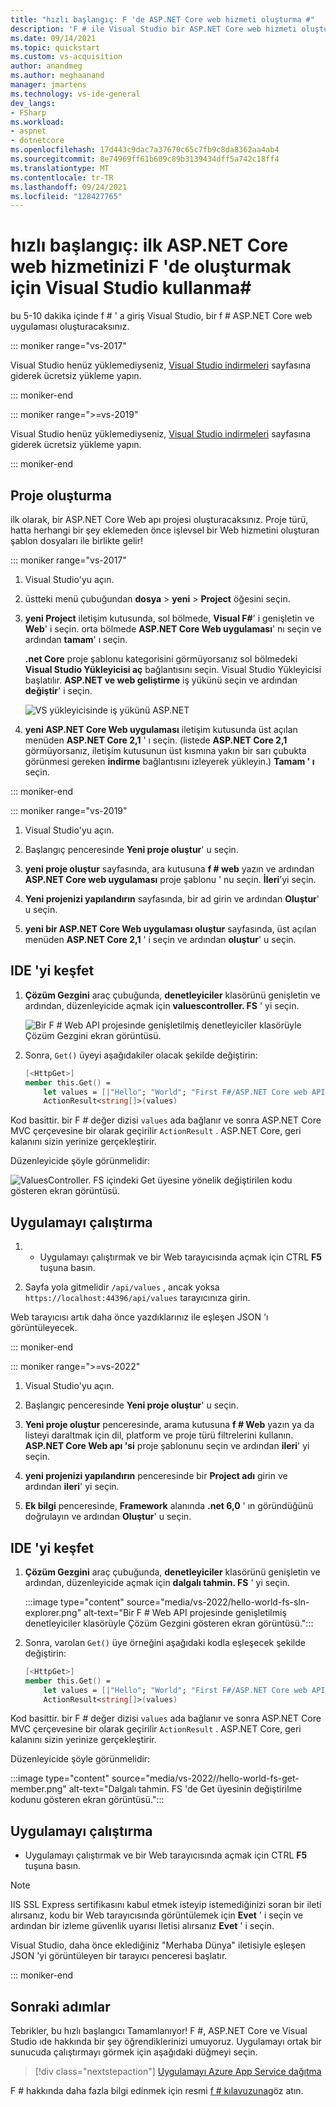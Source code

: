 ```yaml
---
title: "hızlı başlangıç: F 'de ASP.NET Core web hizmeti oluşturma #"
description: 'F # ile Visual Studio bir ASP.NET Core web hizmeti oluşturmayı öğrenin, adım adım.'
ms.date: 09/14/2021
ms.topic: quickstart
ms.custom: vs-acquisition
author: anandmeg
ms.author: meghaanand
manager: jmartens
ms.technology: vs-ide-general
dev_langs:
- FSharp
ms.workload:
- aspnet
- dotnetcore
ms.openlocfilehash: 17d443c9dac7a37670c65c7fb9c8da8362aa4ab4
ms.sourcegitcommit: 8e74969ff61b609c89b3139434dff5a742c18ff4
ms.translationtype: MT
ms.contentlocale: tr-TR
ms.lasthandoff: 09/24/2021
ms.locfileid: "128427765"
---
```

# <a name="quickstart-use-visual-studio-to-create-your-first-aspnet-core-web-service-in-f"></a>hızlı başlangıç: ilk ASP.NET Core web hizmetinizi F 'de oluşturmak için Visual Studio kullanma\#

bu 5-10 dakika içinde f # ' a giriş Visual Studio, bir f # ASP.NET Core web uygulaması oluşturacaksınız.

::: moniker range="vs-2017"

Visual Studio henüz yüklemediyseniz, [Visual Studio indirmeleri](https://visualstudio.microsoft.com/vs/older-downloads/?utm_medium=microsoft&utm_source=docs.microsoft.com&utm_campaign=vs+2017+download) sayfasına giderek ücretsiz yükleme yapın.

::: moniker-end

::: moniker range=">=vs-2019"

Visual Studio henüz yüklemediyseniz, [Visual Studio indirmeleri](https://visualstudio.microsoft.com/downloads) sayfasına giderek ücretsiz yükleme yapın.

::: moniker-end

## <a name="create-a-project"></a>Proje oluşturma

ilk olarak, bir ASP.NET Core Web apı projesi oluşturacaksınız. Proje türü, hatta herhangi bir şey eklemeden önce işlevsel bir Web hizmetini oluşturan şablon dosyaları ile birlikte gelir!

::: moniker range="vs-2017"

1. Visual Studio'yu açın.

1. üstteki menü çubuğundan **dosya** > **yeni** > **Project** öğesini seçin.

1. **yeni Project** iletişim kutusunda, sol bölmede, **Visual F#**' i genişletin ve **Web**' i seçin. orta bölmede **ASP.NET Core Web uygulaması**' nı seçin ve ardından **tamam**' ı seçin.

   **.net Core** proje şablonu kategorisini görmüyorsanız sol bölmedeki **Visual Studio Yükleyicisi aç** bağlantısını seçin. Visual Studio Yükleyicisi başlatılır. **ASP.NET ve web geliştirme** iş yükünü seçin ve ardından **değiştir**' i seçin.

   ![VS yükleyicisinde iş yükünü ASP.NET](../ide/media/quickstart-aspnet-workload.png)

1. **yeni ASP.NET Core Web uygulaması** iletişim kutusunda üst açılan menüden **ASP.NET Core 2,1** ' ı seçin. (listede **ASP.NET Core 2,1** görmüyorsanız, iletişim kutusunun üst kısmına yakın bir sarı çubukta görünmesi gereken **indirme** bağlantısını izleyerek yükleyin.) **Tamam ' ı** seçin.

::: moniker-end

::: moniker range="vs-2019"

1. Visual Studio'yu açın.

1. Başlangıç penceresinde **Yeni proje oluştur**' u seçin.

1. **yeni proje oluştur** sayfasında, ara kutusuna **f # web** yazın ve ardından **ASP.NET Core web uygulaması** proje şablonu ' nu seçin. **İleri**’yi seçin.

1. **Yeni projenizi yapılandırın** sayfasında, bir ad girin ve ardından **Oluştur**' u seçin.

1. **yeni bir ASP.NET Core Web uygulaması oluştur** sayfasında, üst açılan menüden **ASP.NET Core 2,1** ' i seçin ve ardından **oluştur**' u seçin.

## <a name="explore-the-ide"></a>IDE 'yi keşfet

1. **Çözüm Gezgini** araç çubuğunda, **denetleyiciler** klasörünü genişletin ve ardından, düzenleyicide açmak için **valuescontroller. FS** ' yi seçin.

   ![Bir F # Web API projesinde genişletilmiş denetleyiciler klasörüyle Çözüm Gezgini ekran görüntüsü.](../ide/media/hello-world-fs-sln-explorer.png)

1. Sonra, `Get()` üyeyi aşağıdakiler olacak şekilde değiştirin:

   ```fsharp
   [<HttpGet>]
   member this.Get() =
       let values = [|"Hello"; "World"; "First F#/ASP.NET Core web API!"|]
       ActionResult<string[]>(values)
   ```

Kod basittir. bir F # değer dizisi `values` ada bağlanır ve sonra ASP.NET Core MVC çerçevesine bir olarak geçirilir `ActionResult` . ASP.NET Core, geri kalanını sizin yerinize gerçekleştirir.

Düzenleyicide şöyle görünmelidir:

![ValuesController. FS içindeki Get üyesine yönelik değiştirilen kodu gösteren ekran görüntüsü.](../ide/media/hello-world-fs-get-member.png)

## <a name="run-the-application"></a>Uygulamayı çalıştırma

1.  + Uygulamayı çalıştırmak ve bir Web tarayıcısında açmak için CTRL **F5** tuşuna basın.

1. Sayfa yola gitmelidir `/api/values` , ancak yoksa `https://localhost:44396/api/values` tarayıcınıza girin.

Web tarayıcısı artık daha önce yazdıklarınız ile eşleşen JSON 'ı görüntüleyecek.

::: moniker-end

::: moniker range=">=vs-2022"

1. Visual Studio'yu açın.

1. Başlangıç penceresinde **Yeni proje oluştur**' u seçin.

1. **Yeni proje oluştur** penceresinde, arama kutusuna **f # Web** yazın ya da listeyi daraltmak için dil, platform ve proje türü filtrelerini kullanın. **ASP.NET Core Web apı 'si** proje şablonunu seçin ve ardından **ileri**' yi seçin.

1. **yeni projenizi yapılandırın** penceresinde bir **Project adı** girin ve ardından **ileri**' yi seçin.

1. **Ek bilgi** penceresinde, **Framework** alanında **.net 6,0** ' ın göründüğünü doğrulayın ve ardından **Oluştur**' u seçin.

## <a name="explore-the-ide"></a>IDE 'yi keşfet

1. **Çözüm Gezgini** araç çubuğunda, **denetleyiciler** klasörünü genişletin ve ardından, düzenleyicide açmak için **dalgalı tahmin. FS** ' yi seçin.

   :::image type="content" source="media/vs-2022/hello-world-fs-sln-explorer.png" alt-text="Bir F # Web API projesinde genişletilmiş denetleyiciler klasörüyle Çözüm Gezgini gösteren ekran görüntüsü.":::

1. Sonra, varolan `Get()` üye örneğini aşağıdaki kodla eşleşecek şekilde değiştirin:

   ```fsharp
   [<HttpGet>]
   member this.Get() =
       let values = [|"Hello"; "World"; "First F#/ASP.NET Core web API!"|]
       ActionResult<string[]>(values)
   ```

Kod basittir. bir F # değer dizisi `values` ada bağlanır ve sonra ASP.NET Core MVC çerçevesine bir olarak geçirilir `ActionResult` . ASP.NET Core, geri kalanını sizin yerinize gerçekleştirir.

Düzenleyicide şöyle görünmelidir:

:::image type="content" source="media/vs-2022//hello-world-fs-get-member.png" alt-text="Dalgalı tahmin. FS 'de Get üyesinin değiştirilme kodunu gösteren ekran görüntüsü.":::

## <a name="run-the-application"></a>Uygulamayı çalıştırma

 + Uygulamayı çalıştırmak ve bir Web tarayıcısında açmak için CTRL **F5** tuşuna basın. 

> [!NOTE]
> IIS SSL Express sertifikasını kabul etmek isteyip istemediğinizi soran bir ileti alırsanız, kodu bir Web tarayıcısında görüntülemek için **Evet** ' i seçin ve ardından bir izleme güvenlik uyarısı Iletisi alırsanız **Evet** ' i seçin.

Visual Studio, daha önce eklediğiniz "Merhaba Dünya" iletisiyle eşleşen JSON 'yi görüntüleyen bir tarayıcı penceresi başlatır.

::: moniker-end

## <a name="next-steps"></a>Sonraki adımlar

Tebrikler, bu hızlı başlangıcı Tamamlanıyor! F #, ASP.NET Core ve Visual Studio ıde hakkında bir şey öğrendiklerinizi umuyoruz. Uygulamayı ortak bir sunucuda çalıştırmayı görmek için aşağıdaki düğmeyi seçin.

> [!div class="nextstepaction"]
> [Uygulamayı Azure App Service dağıtma](../deployment/quickstart-deploy-to-azure.md)

F # hakkında daha fazla bilgi edinmek için resmi [f # kılavuzuna](/dotnet/fsharp/index)göz atın.
